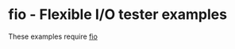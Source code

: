 # fio - Flexible I/O tester examples
These examples require [fio](https://fio.readthedocs.io/en/latest/index.html)
